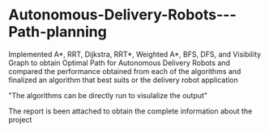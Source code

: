 # Autonomous-Delivery-Robots---Path-planning
Implemented A*, RRT, Dijkstra, RRT*, Weighted A*, BFS, DFS, and Visibility Graph to obtain Optimal Path for Autonomous Delivery Robots and compared the performance obtained from each of the algorithms and finalized an algorithm that best suits or the delivery robot application

"The algorithms can be directly run to visulalize the output"

The report is been attached to obtain the complete information about the project